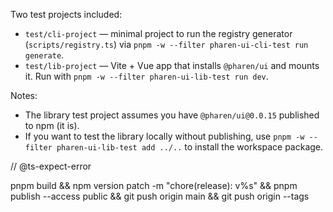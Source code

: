 Two test projects included:

- `test/cli-project` — minimal project to run the registry generator (`scripts/registry.ts`) via `pnpm -w --filter pharen-ui-cli-test run generate`.
- `test/lib-project` — Vite + Vue app that installs `@pharen/ui` and mounts it. Run with `pnpm -w --filter pharen-ui-lib-test run dev`.

Notes:
- The library test project assumes you have `@pharen/ui@0.0.15` published to npm (it is).
- If you want to test the library locally without publishing, use `pnpm -w --filter pharen-ui-lib-test add ../..` to install the workspace package.


// @ts-expect-error


pnpm build && npm version patch -m "chore(release): v%s" && pnpm publish --access public && git push origin main && git push origin --tags